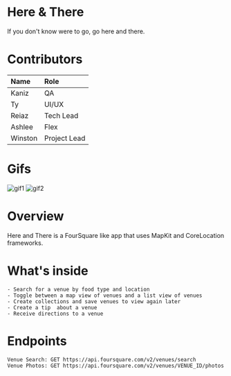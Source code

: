 # Here & There
If you don't know were to go, go here and there.

# Contributors
Name | Role
:---|:---
Kaniz | QA
Ty | UI/UX
Reiaz |Tech Lead
Ashlee | Flex
Winston | Project Lead
# Gifs
![gif1](https://storage.jumpshare.com/preview/6yxZqQKkMo0HZNMHMtU0Brl9PwTMvcABFYPFhoH5pRLQBTAP8yZHqmvGuP23s-A8Jgg9C_UavsiM1U2uRtwdAd0Iq-_ZMIwlJNqsu6s4bO0F1kR3dMUjedqC16uBUu85)
![gif2](http://jmp.sh/xHuwVil)

# Overview
Here and There is a FourSquare like app that uses MapKit and CoreLocation frameworks.

# What's inside
    - Search for a venue by food type and location
    - Toggle between a map view of venues and a list view of venues
    - Create collections and save venues to view again later
    - Create a tip  about a venue
    - Receive directions to a venue
    
# Endpoints

    Venue Search: GET https://api.foursquare.com/v2/venues/search
    Venue Photos: GET https://api.foursquare.com/v2/venues/VENUE_ID/photos
